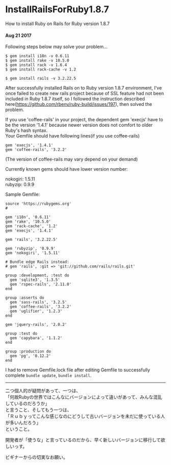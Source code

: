 # InstallRailsForRuby1.8.7
How to install Ruby on Rails for Ruby version 1.8.7

#### Aug 21 2017  

Following steps below may solve your problem...  

````
$ gem install i18n -v 0.6.11
$ gem install rake -v 10.5.0
$ gem install rack -v 1.6.4
$ gem install rack-cache -v 1.2

$ gem install rails -v 3.2.22.5
````

After successfully installed Rails on to Ruby version 1.8.7 environment, I've once failed to create new rails project because of SSL feature had not been included in Ruby 1.8.7 itself, so I followed the instruction described here(https://github.com/rbenv/ruby-build/issues/197), then solved the problem.

If you use 'coffee-rails' in your project, the dependent gem 'execjs' have to be the version '1.4.1' because newer version does not comfort to older Ruby's hash syntax.  
Your Gemfile should have following lines(if you use coffee-rails)

````
gem 'execjs', '1.4.1'
gem 'coffee-rails', '3.2.2'
````
(The version of coffee-rails may vary depend on your demand)

Currently known gems should have lower version number:

nokogiri: 1.5.11  
rubyzip: 0.9.9

Sample Gemfile:

````
source 'https://rubygems.org'
#

gem 'i18n', '0.6.11'
gem 'rake', '10.5.0'
gem 'rack-cache', '1.2'
gem 'execjs', '1.4.1'

gem 'rails', '3.2.22.5'

gem 'rubyzip', '0.9.9'
gem 'nokogiri', '1.5.11'

# Bundle edge Rails instead:
# gem 'rails', :git => 'git://github.com/rails/rails.git'

group :development, :test do
  gem 'sqlite3', '1.3.5'
  gem 'rspec-rails', '2.11.0'
end

group :asserts do
  gem 'sass-rails', '3.2.5'
  gem 'coffee-rails', '3.2.2'
  gem 'uglifier', '1.2.3'
end

gem 'jquery-rails', '2.0.2'

group :test do
  gem 'capybara', '1.1.2'
end

group :production do
  gem 'pg', '0.12.2'
end

````

I had to remove Gemfile.lock file after editing Gemfile to successfully complete ````bundle update````, ````bundle install````.

-----

二つ個人的が疑問があって、一つは、  
「何故Rubyの世界ではこんなにバージョンによって違いがあって、みんな混乱しているのだろうか」  
と言うこと、そしてもう一つは、  
「Ｒｕｂｙってこんな感じなのにどうして古いバージョンを未だに使っている人が多いんだろう」  
ということ。  

開発者が「使うな」と言っているのだから、早く新しいバージョンに移行して欲しいっす。  

ビギナーからの切実なお願い。
